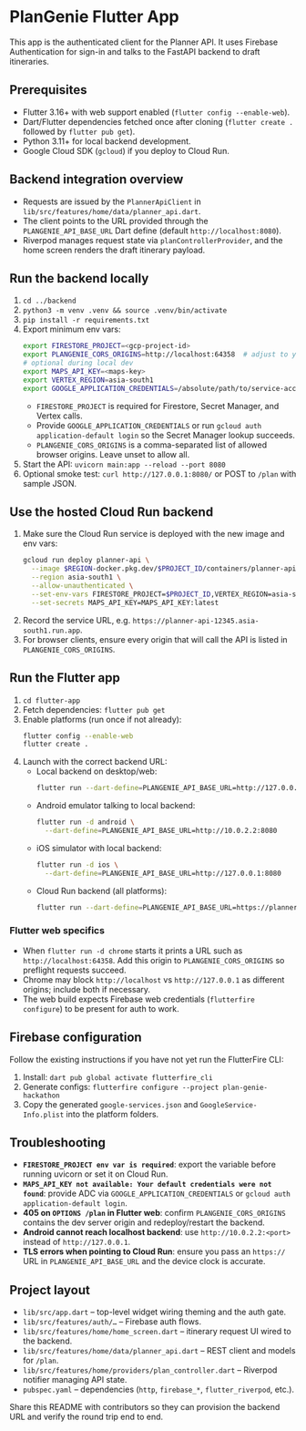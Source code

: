 # PlanGenie Flutter App

This app is the authenticated client for the Planner API. It uses Firebase Authentication for sign-in and talks to the FastAPI backend to draft itineraries.

## Prerequisites
- Flutter 3.16+ with web support enabled (`flutter config --enable-web`).
- Dart/Flutter dependencies fetched once after cloning (`flutter create .` followed by `flutter pub get`).
- Python 3.11+ for local backend development.
- Google Cloud SDK (`gcloud`) if you deploy to Cloud Run.

## Backend integration overview
- Requests are issued by the `PlannerApiClient` in `lib/src/features/home/data/planner_api.dart`.
- The client points to the URL provided through the `PLANGENIE_API_BASE_URL` Dart define (default `http://localhost:8080`).
- Riverpod manages request state via `planControllerProvider`, and the home screen renders the draft itinerary payload.

## Run the backend locally
1. `cd ../backend`
2. `python3 -m venv .venv && source .venv/bin/activate`
3. `pip install -r requirements.txt`
4. Export minimum env vars:
   ```bash
   export FIRESTORE_PROJECT=<gcp-project-id>
   export PLANGENIE_CORS_ORIGINS=http://localhost:64358  # adjust to your Flutter web dev server origin
   # optional during local dev
   export MAPS_API_KEY=<maps-key>
   export VERTEX_REGION=asia-south1
   export GOOGLE_APPLICATION_CREDENTIALS=/absolute/path/to/service-account.json
   ```
   - `FIRESTORE_PROJECT` is required for Firestore, Secret Manager, and Vertex calls.
   - Provide `GOOGLE_APPLICATION_CREDENTIALS` or run `gcloud auth application-default login` so the Secret Manager lookup succeeds.
   - `PLANGENIE_CORS_ORIGINS` is a comma-separated list of allowed browser origins. Leave unset to allow all.
5. Start the API: `uvicorn main:app --reload --port 8080`
6. Optional smoke test: `curl http://127.0.0.1:8080/` or POST to `/plan` with sample JSON.

## Use the hosted Cloud Run backend
1. Make sure the Cloud Run service is deployed with the new image and env vars:
   ```bash
   gcloud run deploy planner-api \
     --image $REGION-docker.pkg.dev/$PROJECT_ID/containers/planner-api:latest \
     --region asia-south1 \
     --allow-unauthenticated \
     --set-env-vars FIRESTORE_PROJECT=$PROJECT_ID,VERTEX_REGION=asia-south1,PLANGENIE_CORS_ORIGINS=https://your-web-origin,http://localhost:64358 \
     --set-secrets MAPS_API_KEY=MAPS_API_KEY:latest
   ```
2. Record the service URL, e.g. `https://planner-api-12345.asia-south1.run.app`.
3. For browser clients, ensure every origin that will call the API is listed in `PLANGENIE_CORS_ORIGINS`.

## Run the Flutter app
1. `cd flutter-app`
2. Fetch dependencies: `flutter pub get`
3. Enable platforms (run once if not already):
   ```bash
   flutter config --enable-web
   flutter create .
   ```
4. Launch with the correct backend URL:
   - Local backend on desktop/web:
     ```bash
     flutter run --dart-define=PLANGENIE_API_BASE_URL=http://127.0.0.1:8080
     ```
   - Android emulator talking to local backend:
     ```bash
     flutter run -d android \
       --dart-define=PLANGENIE_API_BASE_URL=http://10.0.2.2:8080
     ```
   - iOS simulator with local backend:
     ```bash
     flutter run -d ios \
       --dart-define=PLANGENIE_API_BASE_URL=http://127.0.0.1:8080
     ```
   - Cloud Run backend (all platforms):
     ```bash
     flutter run --dart-define=PLANGENIE_API_BASE_URL=https://planner-api-12345.asia-south1.run.app
     ```

### Flutter web specifics
- When `flutter run -d chrome` starts it prints a URL such as `http://localhost:64358`. Add this origin to `PLANGENIE_CORS_ORIGINS` so preflight requests succeed.
- Chrome may block `http://localhost` vs `http://127.0.0.1` as different origins; include both if necessary.
- The web build expects Firebase web credentials (`flutterfire configure`) to be present for auth to work.

## Firebase configuration
Follow the existing instructions if you have not yet run the FlutterFire CLI:
1. Install: `dart pub global activate flutterfire_cli`
2. Generate configs: `flutterfire configure --project plan-genie-hackathon`
3. Copy the generated `google-services.json` and `GoogleService-Info.plist` into the platform folders.

## Troubleshooting
- **`FIRESTORE_PROJECT env var is required`**: export the variable before running uvicorn or set it on Cloud Run.
- **`MAPS_API_KEY not available: Your default credentials were not found`**: provide ADC via `GOOGLE_APPLICATION_CREDENTIALS` or `gcloud auth application-default login`.
- **405 on `OPTIONS /plan` in Flutter web**: confirm `PLANGENIE_CORS_ORIGINS` contains the dev server origin and redeploy/restart the backend.
- **Android cannot reach localhost backend**: use `http://10.0.2.2:<port>` instead of `http://127.0.0.1`.
- **TLS errors when pointing to Cloud Run**: ensure you pass an `https://` URL in `PLANGENIE_API_BASE_URL` and the device clock is accurate.

## Project layout
- `lib/src/app.dart` – top-level widget wiring theming and the auth gate.
- `lib/src/features/auth/…` – Firebase auth flows.
- `lib/src/features/home/home_screen.dart` – itinerary request UI wired to the backend.
- `lib/src/features/home/data/planner_api.dart` – REST client and models for `/plan`.
- `lib/src/features/home/providers/plan_controller.dart` – Riverpod notifier managing API state.
- `pubspec.yaml` – dependencies (`http`, `firebase_*`, `flutter_riverpod`, etc.).

Share this README with contributors so they can provision the backend URL and verify the round trip end to end.
